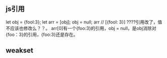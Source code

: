 ## js引用
let obj = {fool:3};
let arr = [obj];
obj = null;
arr // [{fool: 3}]  ????引用改了，值不应该也修改么？？。
arr[0]有一个{foo:3}的引用，obj = null，是obj消除对{foo：3}的引用，{foo:3}还是存在。

## weakset
